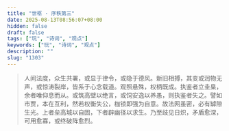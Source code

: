 ```yaml
---
title: "世枢 · 序秩第三"
date: 2025-08-13T08:56:07+08:00
hidden: false
draft: false
tags: ["玩", "诗词", "观点"]
keywords: ["玩", "诗词", "观点"]
description: ""
slug: "1303"
---
```


> 人间法度，众生共署，或显于律令，或隐于德风。新旧相搏，其变或润物无声，或惊涛裂岸，皆系于心念载道。观照悬殊，权柄既成。执鉴者立圭臬，余者唯仰息而从。或筑高壁以绝言，或饲安逸以养愚，则执鉴者失之。譬如市贾，本在互利，然若权衡失公，枷锁即强为自意。故法网虽密，必有罅隙生光。上者垒高城以自固，下者辟幽径以求生。乃至歧见日炽，矛盾愈深，可用愈寡，或终破阵愈烈。
<!--more-->